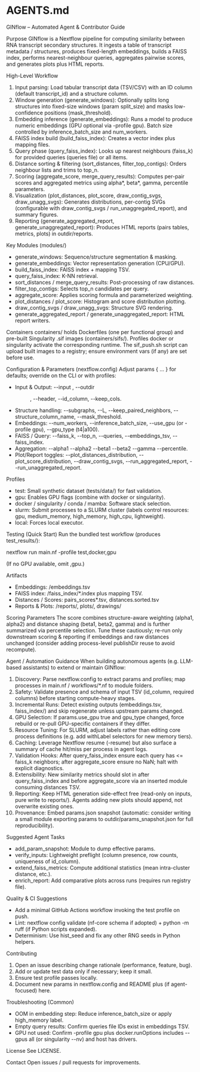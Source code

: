 # AGENTS.md

GINflow – Automated Agent & Contributor Guide

Purpose
GINflow is a Nextflow pipeline for computing similarity between RNA transcript secondary structures. It ingests a table of transcript metadata / structures, produces fixed-length embeddings, builds a FAISS index, performs nearest-neighbour queries, aggregates pairwise scores, and generates plots plus HTML reports.

High-Level Workflow
1. Input parsing: Load tabular transcript data (TSV/CSV) with an ID column (default transcript_id) and a structure column.
2. Window generation (generate_windows): Optionally splits long structures into fixed-size windows (param split_size) and masks low-confidence positions (mask_threshold).
3. Embedding inference (generate_embeddings): Runs a model to produce numeric embeddings (GPU optional via -profile gpu). Batch size controlled by inference_batch_size and num_workers.
4. FAISS index build (build_faiss_index): Creates a vector index plus mapping files.
5. Query phase (query_faiss_index): Looks up nearest neighbours (faiss_k) for provided queries (queries file) or all items.
6. Distance sorting & filtering (sort_distances, filter_top_contigs): Orders neighbour lists and trims to top_n.
7. Scoring (aggregate_score, merge_query_results): Computes per-pair scores and aggregated metrics using alpha*, beta*, gamma, percentile parameters.
8. Visualization (plot_distances, plot_score, draw_contig_svgs, draw_unagg_svgs): Generates distributions, per-contig SVGs (configurable with draw_contig_svgs / run_unaggregated_report), and summary figures.
9. Reporting (generate_aggregated_report, generate_unaggregated_report): Produces HTML reports (pairs tables, metrics, plots) in outdir/reports.

Key Modules (modules/)
- generate_windows: Sequence/structure segmentation & masking.
- generate_embeddings: Vector representation generation (CPU/GPU).
- build_faiss_index: FAISS index + mapping TSV.
- query_faiss_index: K-NN retrieval.
- sort_distances / merge_query_results: Post-processing of raw distances.
- filter_top_contigs: Selects top_n candidates per query.
- aggregate_score: Applies scoring formula and parameterized weighting.
- plot_distances / plot_score: Histogram and score distribution plotting.
- draw_contig_svgs / draw_unagg_svgs: Structure SVG rendering.
- generate_aggregated_report / generate_unaggregated_report: HTML report writers.

Containers
containers/ holds Dockerfiles (one per functional group) and pre-built Singularity .sif images (containers/sifs/). Profiles docker or singularity activate the corresponding runtime. The sif_push.sh script can upload built images to a registry; ensure environment vars (if any) are set before use.

Configuration & Parameters (nextflow.config)
Adjust params { ... } for defaults; override on the CLI or with profiles:
- Input & Output: --input <file>, --outdir <dir>, --header, --id_column, --keep_cols.
- Structure handling: --subgraphs, --L, --keep_paired_neighbors, --structure_column_name, --mask_threshold.
- Embeddings: --num_workers, --inference_batch_size, --use_gpu (or -profile gpu), --gpu_type (t4|a100).
- FAISS / Query: --faiss_k, --top_n, --queries, --embeddings_tsv, --faiss_index.
- Aggregation: --alpha1 --alpha2 --beta1 --beta2 --gamma --percentile.
- Plot/Report toggles: --plot_distances_distribution, --plot_score_distribution, --draw_contig_svgs, --run_aggregated_report, --run_unaggregated_report.

Profiles
- test: Small synthetic dataset (tests/data/) for fast validation.
- gpu: Enables GPU flags (combine with docker or singularity).
- docker / singularity / conda / mamba: Software stack selection.
- slurm: Submit processes to a SLURM cluster (labels control resources: gpu, medium_memory, high_memory, high_cpu, lightweight).
- local: Forces local executor.

Testing (Quick Start)
Run the bundled test workflow (produces test_results/):

nextflow run main.nf -profile test,docker,gpu

(If no GPU available, omit ,gpu.)

Artifacts
- Embeddings: <outdir>/embeddings.tsv
- FAISS index: <outdir>/faiss_index/*.index plus mapping TSV.
- Distances / Scores: pairs_scores*.tsv, distances.sorted.tsv
- Reports & Plots: <outdir>/reports/, plots/, drawings/

Scoring Parameters
The score combines structure-aware weighting (alpha1, alpha2) and distance shaping (beta1, beta2, gamma) and is further summarized via percentile selection. Tune these cautiously; re-run only downstream scoring & reporting if embeddings and raw distances unchanged (consider adding process-level publishDir reuse to avoid recompute).

Agent / Automation Guidance
When building autonomous agents (e.g. LLM-based assistants) to extend or maintain GINflow:
1. Discovery: Parse nextflow.config to extract params and profiles; map processes in main.nf / workflows/*.nf to module folders.
2. Safety: Validate presence and schema of input TSV (id_column, required columns) before starting compute-heavy stages.
3. Incremental Runs: Detect existing outputs (embeddings.tsv, faiss_index/) and skip regenerate unless upstream params changed.
4. GPU Selection: If params.use_gpu true and gpu_type changed, force rebuild or re-pull GPU-specific containers if they differ.
5. Resource Tuning: For SLURM, adjust labels rather than editing core process definitions (e.g. add withLabel selectors for new memory tiers).
6. Caching: Leverage Nextflow resume (-resume) but also surface a summary of cache hit/miss per process in agent logs.
7. Validation Hooks: After query_faiss_index ensure each query has <= faiss_k neighbors; after aggregate_score ensure no NaN; halt with explicit diagnostics.
8. Extensibility: New similarity metrics should slot in after query_faiss_index and before aggregate_score via an inserted module consuming distances TSV.
9. Reporting: Keep HTML generation side-effect free (read-only on inputs, pure write to reports/). Agents adding new plots should append, not overwrite existing ones.
10. Provenance: Embed params.json snapshot (automatic: consider writing a small module exporting params to outdir/params_snapshot.json for full reproducibility).

Suggested Agent Tasks
- add_param_snapshot: Module to dump effective params.
- verify_inputs: Lightweight preflight (column presence, row counts, uniqueness of id_column).
- extend_faiss_metrics: Compute additional statistics (mean intra-cluster distance, etc.).
- enrich_report: Add comparative plots across runs (requires run registry file).

Quality & CI Suggestions
- Add a minimal GitHub Actions workflow invoking the test profile on push.
- Lint: nextflow config validate (nf-core schema if adopted) + python -m ruff (if Python scripts expanded).
- Determinism: Use hist_seed and fix any other RNG seeds in Python helpers.

Contributing
1. Open an issue describing change rationale (performance, feature, bug).
2. Add or update test data only if necessary; keep it small.
3. Ensure test profile passes locally.
4. Document new params in nextflow.config and README plus (if agent-focused) here.

Troubleshooting (Common)
- OOM in embedding step: Reduce inference_batch_size or apply high_memory label.
- Empty query results: Confirm queries file IDs exist in embeddings TSV.
- GPU not used: Confirm -profile gpu plus docker.runOptions includes --gpus all (or singularity --nv) and host has drivers.

License
See LICENSE.

Contact
Open issues / pull requests for improvements.
